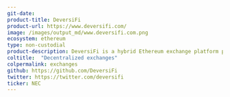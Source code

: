 ```yaml
---
git-date:
product-title: DeversiFi
product-url: https://www.deversifi.com/
image: /images/output_md/www.deversifi.com.png
ecosystem: ethereum
type: non-custodial
product-description: DeversiFi is a hybrid Ethereum exchange platform providing access to spot trading, margin trading, P2P funding & decentralized trading. [DeversiFi - interview with CEO and founder, Will Harborne](/deversifi).
coltitle:  "Decentralized exchanges"
colpermalink: exchanges
github: https://github.com/DeversiFi
twitter: https://twitter.com/deversifi
ticker: NEC
---
```

